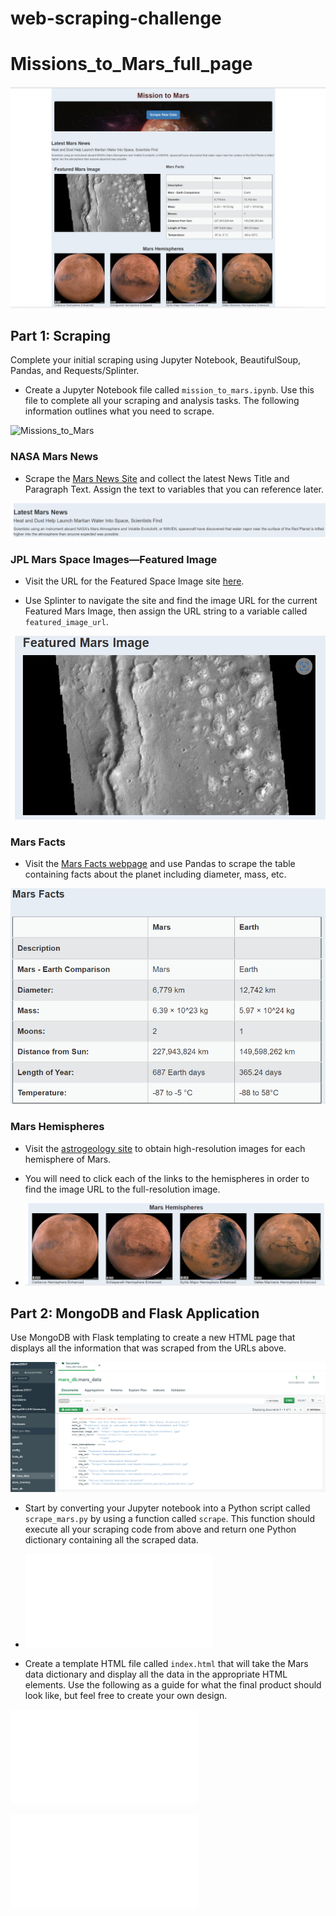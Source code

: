 # web-scraping-challenge

# Missions_to_Mars_full_page

![Missions_to_Mars_full_page](/Missions_to_Mars/Missions_to_Mars_Images/Missions_to_Mars_full_page.png)

## Part  1: Scraping

Complete your initial scraping using Jupyter Notebook, BeautifulSoup, Pandas, and Requests/Splinter.

* Create a Jupyter Notebook file called `mission_to_mars.ipynb`. Use this file to complete all your scraping and analysis tasks. The following information outlines what you need to scrape.

![Missions_to_Mars](/Missions_to_Mars/mission_to_mars.ipynb)

### NASA Mars News

* Scrape the [Mars News Site](https://redplanetscience.com/) and collect the latest News Title and Paragraph Text. Assign the text to variables that you can reference later.

![Latest latest News Title and Paragraph](/Missions_to_Mars/Missions_to_Mars_Images/Latest_Mars_News.png)

### JPL Mars Space Images—Featured Image

* Visit the URL for the Featured Space Image site [here](https://spaceimages-mars.com).

* Use Splinter to navigate the site and find the image URL for the current Featured Mars Image, then assign the URL string to a variable called `featured_image_url`.

![Featured_Mars_Image](/Missions_to_Mars/Missions_to_Mars_Images/Featured_Mars_Image.png)

### Mars Facts

* Visit the [Mars Facts webpage](https://galaxyfacts-mars.com) and use Pandas to scrape the table containing facts about the planet including diameter, mass, etc.

![Mars_Facts_table](/Missions_to_Mars/Missions_to_Mars_Images/Mars_Facts_table.png)

### Mars Hemispheres

* Visit the [astrogeology site](https://marshemispheres.com/) to obtain high-resolution images for each hemisphere of Mars.

* You will need to click each of the links to the hemispheres in order to find the image URL to the full-resolution image.

* ![Mars_Hemispheres](/Missions_to_Mars/Missions_to_Mars_Images/Mars_Hemispheres.png)

## Part 2: MongoDB and Flask Application

Use MongoDB with Flask templating to create a new HTML page that displays all the information that was scraped from the URLs above.

![Mars_db.mars_data](/Missions_to_Mars/Missions_to_Mars_Images/mars_db.mars_data.png)

* Start by converting your Jupyter notebook into a Python script called `scrape_mars.py` by using a function called `scrape`. This function should  execute all your scraping code from above and return one Python dictionary containing all the scraped data.

* ![MongoDB/scrape_mars.py](/Missions_to_Mars/scrape_mars.py)


* Create a template HTML file called `index.html` that will take the Mars data dictionary and display all the data in the appropriate HTML elements. Use the following as a guide for what the final product should look like, but feel free to create your own design.

![Flask Application/app.py](/Missions_to_Mars/app.py)

![Index Template/index.html](/Missions_to_Mars/templates/index.html)
